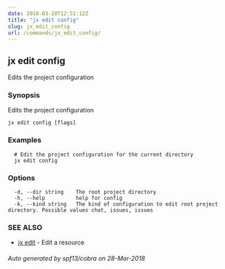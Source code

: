 ```yaml
---
date: 2018-03-28T12:51:12Z
title: "jx edit config"
slug: jx_edit_config
url: /commands/jx_edit_config/
---
```

## jx edit config

Edits the project configuration

### Synopsis

Edits the project configuration

```
jx edit config [flags]
```

### Examples

```
  # Edit the project configuration for the current directory
  jx edit config
```

### Options

```
  -d, --dir string    The root project directory
  -h, --help          help for config
  -k, --kind string   The kind of configuration to edit root project directory. Possible values chat, issues, issues
```

### SEE ALSO

* [jx edit](/commands/jx_edit/)	 - Edit a resource

###### Auto generated by spf13/cobra on 28-Mar-2018
